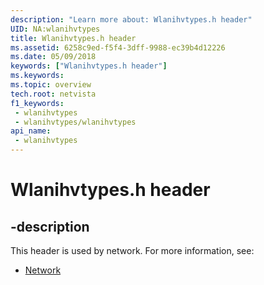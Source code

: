 ```yaml
---
description: "Learn more about: Wlanihvtypes.h header"
UID: NA:wlanihvtypes
title: Wlanihvtypes.h header
ms.assetid: 6258c9ed-f5f4-3dff-9988-ec39b4d12226
ms.date: 05/09/2018
keywords: ["Wlanihvtypes.h header"]
ms.keywords: 
ms.topic: overview
tech.root: netvista
f1_keywords:
 - wlanihvtypes
 - wlanihvtypes/wlanihvtypes
api_name:
 - wlanihvtypes
---
```


# Wlanihvtypes.h header


## -description

This header is used by network. For more information, see:

- [Network](../_netvista/index.md)

